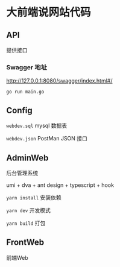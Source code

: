 # 大前端说网站代码

## API

提供接口

### Swagger 地址

http://127.0.0.1:8080/swagger/index.html#/

`go run main.go`
## Config

`webdev.sql` mysql 数据表

`webdev.json` PostMan JSON 接口

## AdminWeb 

后台管理系统

umi + dva + ant design + typescript + hook

`yarn install` 安装依赖

`yarn dev` 开发模式
 
`yarn build` 打包

## FrontWeb

前端Web

